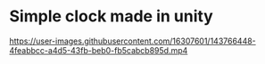 # Simple clock made in unity

https://user-images.githubusercontent.com/16307601/143766448-4feabbcc-a4d5-43fb-beb0-fb5cabcb895d.mp4


